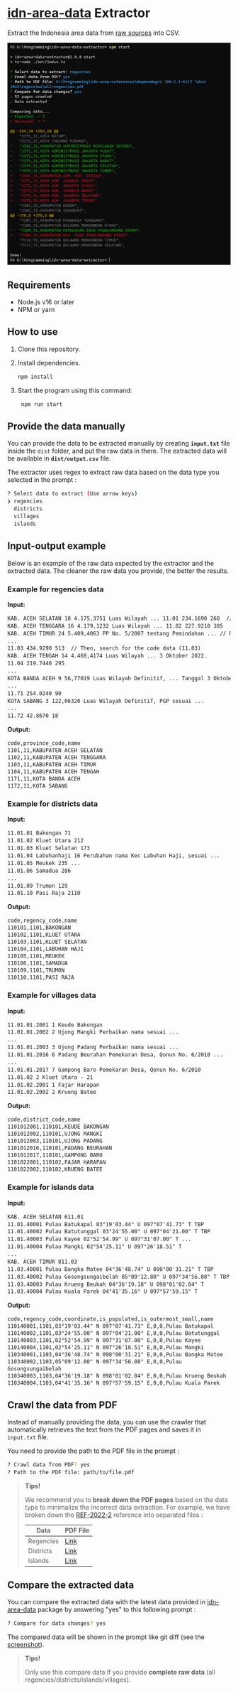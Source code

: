 <h1><a href="https://github.com/fityannugroho/idn-area-data">idn-area-data</a> Extractor</h1>

Extract the Indonesia area data from [raw sources](https://github.com/fityannugroho/idn-area-data/docs/references.md) into CSV.

![Screenshot](docs/screenshot.png)

## Requirements

- Node.js v16 or later
- NPM or yarn

## How to use

1. Clone this repository.
1. Install dependencies.

   ```bash
   npm install
   ```

1. Start the program using this command:

   ```bash
    npm run start
    ```

## Provide the data manually

You can provide the data to be extracted manually by creating **`input.txt`** file inside the `dist` folder, and put the raw data in there. The extracted data will be available in **`dist/output.csv`** file.

The extractor uses regex to extract raw data based on the data type you selected in the prompt :

```bash
? Select data to extract (Use arrow keys)
❯ regencies
  districts
  villages
  islands
```

## Input-output example

Below is an example of the raw data expected by the extractor and the extracted data. The cleaner the raw data you provide, the better the results.

### Example for regencies data

**Input:**

```txt
KAB. ACEH SELATAN 18 4.175,3751 Luas Wilayah ... 11.01 234.1690 260  // Better, the name and code is in same row (KAB. ACEH SELATAN, 11.01)
KAB. ACEH TENGGARA 16 4.179,1232 Luas Wilayah ... 11.02 227.9210 385
KAB. ACEH TIMUR 24 5.409,4063 PP No. 5/2007 tentang Pemindahan ... // Retrieves the name first (KAB. ACEH TIMUR)
...
11.03 434.9290 513  // Then, search for the code data (11.03)
KAB. ACEH TENGAH 14 4.468,4174 Luas Wilayah ... 3 Oktober 2022.
11.04 219.7440 295
...
KOTA BANDA ACEH 9 56,77019 Luas Wilayah Definitif, ... Tanggal 3 Oktober 2022.
...
11.71 254.0240 90
KOTA SABANG 3 122,06320 Luas Wilayah Definitif, PGP sesuai ...
...
11.72 42.8670 18
```

**Output:**

```csv
code,province_code,name
1101,11,KABUPATEN ACEH SELATAN
1102,11,KABUPATEN ACEH TENGGARA
1103,11,KABUPATEN ACEH TIMUR
1104,11,KABUPATEN ACEH TENGAH
1171,11,KOTA BANDA ACEH
1172,11,KOTA SABANG
```

### Example for districts data

**Input:**

```txt
11.01.01 Bakongan 71
11.01.02 Kluet Utara 212
11.01.03 Kluet Selatan 173
11.01.04 Labuhanhaji 16 Perubahan nama Kec Labuhan Haji, sesuai ...
11.01.05 Meukek 235 ...
11.01.06 Samadua 286
...
11.01.09 Trumon 129
11.01.10 Pasi Raja 2110
```

**Output:**

```csv
code,regency_code,name
110101,1101,BAKONGAN
110102,1101,KLUET UTARA
110103,1101,KLUET SELATAN
110104,1101,LABUHAN HAJI
110105,1101,MEUKEK
110106,1101,SAMADUA
110109,1101,TRUMON
110110,1101,PASI RAJA
```

### Example for villages data

**Input:**

```txt
11.01.01.2001 1 Keude Bakongan
11.01.01.2002 2 Ujong Mangki Perbaikan nama sesuai ...
...
11.01.01.2003 3 Ujong Padang Perbaikan nama sesuai ...
11.01.01.2016 6 Padang Beurahan Pemekaran Desa, Qonun No. 6/2010 ...
...
11.01.01.2017 7 Gampong Baro Pemekaran Desa, Qonun No. 6/2010
11.01.02 2 Kluet Utara - 21
11.01.02.2001 1 Fajar Harapan
11.01.02.2002 2 Krueng Batee
```

**Output:**

```csv
code,district_code,name
1101012001,110101,KEUDE BAKONGAN
1101012002,110101,UJONG MANGKI
1101012003,110101,UJONG PADANG
1101012016,110101,PADANG BEURAHAN
1101012017,110101,GAMPONG BARO
1101022001,110102,FAJAR HARAPAN
1101022002,110102,KRUENG BATEE
```

### Example for islands data

**Input:**

```txt
KAB. ACEH SELATAN 611.01
11.01.40001 Pulau Batukapal 03°19'03.44" U 097°07'41.73" T TBP
11.01.40002 Pulau Batutunggal 03°24'55.00" U 097°04'21.00" T TBP
11.01.40003 Pulau Kayee 02°52'54.99" U 097°31'07.00" T ...
11.01.40004 Pulau Mangki 02°54'25.11" U 097°26'18.51" T
...
KAB. ACEH TIMUR 811.03
11.03.40001 Pulau Bangka Matee 04°36'48.74" U 098°00'31.21" T TBP
11.03.40002 Pulau Gosongsungaibelah 05°09'12.80" U 097°34'56.08" T TBP
11.03.40003 Pulau Krueng Beukah 04°36'19.18" U 098°01'02.04" T
11.03.40004 Pulau Kuala Parek 04°41'35.16" U 097°57'59.15" T
```

**Output:**

```csv
code,regency_code,coordinate,is_populated,is_outermost_small,name
110140001,1101,03°19'03.44" N 097°07'41.73" E,0,0,Pulau Batukapal
110140002,1101,03°24'55.00" N 097°04'21.00" E,0,0,Pulau Batutunggal
110140003,1101,02°52'54.99" N 097°31'07.00" E,0,0,Pulau Kayee
110140004,1101,02°54'25.11" N 097°26'18.51" E,0,0,Pulau Mangki
110340001,1103,04°36'48.74" N 098°00'31.21" E,0,0,Pulau Bangka Matee
110340002,1103,05°09'12.80" N 097°34'56.08" E,0,0,Pulau Gosongsungaibelah
110340003,1103,04°36'19.18" N 098°01'02.04" E,0,0,Pulau Krueng Beukah
110340004,1103,04°41'35.16" N 097°57'59.15" E,0,0,Pulau Kuala Parek
```

## Crawl the data from PDF

Instead of manually providing the data, you can use the crawler that automatically retrieves the text from the PDF pages and saves it in `input.txt` file.

You need to provide the path to the PDF file in the prompt :

```bash
? Crawl data from PDF? yes
? Path to the PDF file: path/to/file.pdf
```

> **Tips!**
>
> We recommend you to **break down the PDF pages** based on the data type to minimalize the incorrect data extraction. For example, we have broken down the [REF-2022-2](https://github.com/fityannugroho/idn-area-data/blob/main/docs/references.md#REF-2022-2) reference into separated files :
>
> | Data | PDF File |
> | --- | --- |
> | Regencies | [Link](https://drive.google.com/file/d/1B4EZjirbEePKZvAx4IfAH1BVi3ZjcAz-/view?usp=sharing) |
> | Districts | [Link](https://drive.google.com/file/d/15gWxAodtbTkpq9neawjh-xZ2hdsTC13k/view?usp=sharing) |
> | Islands | [Link](https://drive.google.com/file/d/1UdO92VMLNgVcq90mTJbuFEXgMzmMxhi3/view?usp=sharing) |

## Compare the extracted data

You can compare the extracted data with the latest data provided in [idn-area-data](https://github.com/fityannugroho/idn-area-data) package by answering "yes" to this following prompt :

```bash
? Compare for data changes? yes
```

The compared data will be shown in the prompt like git diff (see the [screenshot](docs/screenshot.png)).

> **Tips!**
>
> Only use this compare data if you provide **complete raw data** (all regencies/districts/islands/villages).
